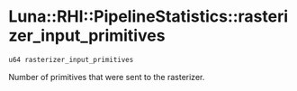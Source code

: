 # Luna::RHI::PipelineStatistics::rasterizer_input_primitives

```c++
u64 rasterizer_input_primitives
```

Number of primitives that were sent to the rasterizer. 

